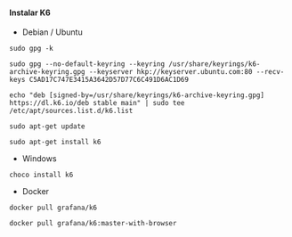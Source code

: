 #### Instalar K6

- Debian / Ubuntu

`sudo gpg -k`

`sudo gpg --no-default-keyring --keyring /usr/share/keyrings/k6-archive-keyring.gpg --keyserver hkp://keyserver.ubuntu.com:80 --recv-keys C5AD17C747E3415A3642D57D77C6C491D6AC1D69`

`echo "deb [signed-by=/usr/share/keyrings/k6-archive-keyring.gpg] https://dl.k6.io/deb stable main" | sudo tee /etc/apt/sources.list.d/k6.list`

`sudo apt-get update`

`sudo apt-get install k6`


- Windows

`choco install k6`

- Docker

`docker pull grafana/k6`

`docker pull grafana/k6:master-with-browser`
